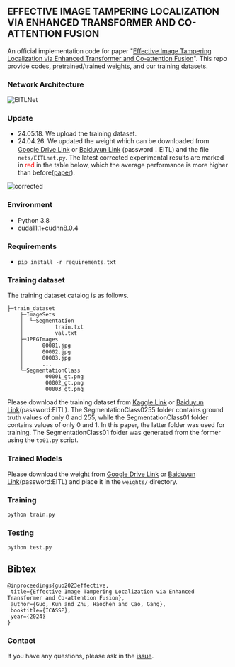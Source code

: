 ## EFFECTIVE IMAGE TAMPERING LOCALIZATION VIA ENHANCED TRANSFORMER AND CO-ATTENTION FUSION 
An official implementation code for paper "[Effective Image Tampering Localization via Enhanced Transformer and Co-attention Fusion](https://arxiv.org/pdf/2309.09306)". This repo provide codes, pretrained/trained weights, and our training datasets.

### Network Architecture
![EITLNet](./EITLNet.png)

### Update
- 24.05.18. We upload the training dataset.
- 24.04.26. We updated the weight which can be downloaded from [Google Drive Link](https://drive.google.com/file/d/1fr0PLfTs0l4aPERFUizAdXKPW1cOg05H/view?usp=drive_link) or [Baiduyun Link](https://pan.baidu.com/s/1ltB8YJO2szg6aXI-IpSOqg)  (password：EITL) and the file `nets/EITLnet.py`. The latest corrected experimental results are marked in <font color=Red>red</font> in the table below, which the average performance is more higher than before([paper](https://ieeexplore.ieee.org/abstract/document/10446332)).

<img src="./corrected.png" alt="corrected" style="zoom:100%;" />

### Environment

- Python 3.8
- cuda11.1+cudnn8.0.4

### Requirements

- `pip install -r requirements.txt`

### Training dataset

The training dataset catalog is as follows.

```
├─train_dataset
    ├─ImageSets
    │  └─Segmentation
    │          train.txt
    │          val.txt
    ├─JPEGImages
    │      00001.jpg
    │      00002.jpg
    │      00003.jpg     
    │      ...
    └─SegmentationClass
            00001_gt.png
            00002_gt.png
            00003_gt.png
```
Please download the training dataset from [Kaggle Link](https://www.kaggle.com/datasets/sphiaguo/eitlnet-train-datasets) or [Baiduyun Link](https://pan.baidu.com/s/15exiPJ7eux1HnK4DNIJYSg)(password:EITL).
The SegmentationClass0255 folder contains ground truth values of only 0 and 255, while the SegmentationClass01 folder contains values of only 0 and 1. In this paper, the latter folder was used for training. The SegmentationClass01 folder was generated from the former using the `to01.py` script.

### Trained Models
Please download the weight from [Google Drive Link](https://drive.google.com/file/d/1fr0PLfTs0l4aPERFUizAdXKPW1cOg05H/view?usp=drive_link) or [Baiduyun Link](https://pan.baidu.com/s/1ltB8YJO2szg6aXI-IpSOqg)(password:EITL) and place it in the `weights/` directory.

### Training
```python
python train.py
```

### Testing

```
python test.py
```

## Bibtex
 ```
@inproceedings{guo2023effective,
  title={Effective Image Tampering Localization via Enhanced Transformer and Co-attention Fusion},
  author={Guo, Kun and Zhu, Haochen and Cao, Gang},
  booktitle={ICASSP},
  year={2024}
}
 ```
### Contact

If you have any questions, please ask in the [issue](https://github.com/multimediaFor/EITLNet/issues).

